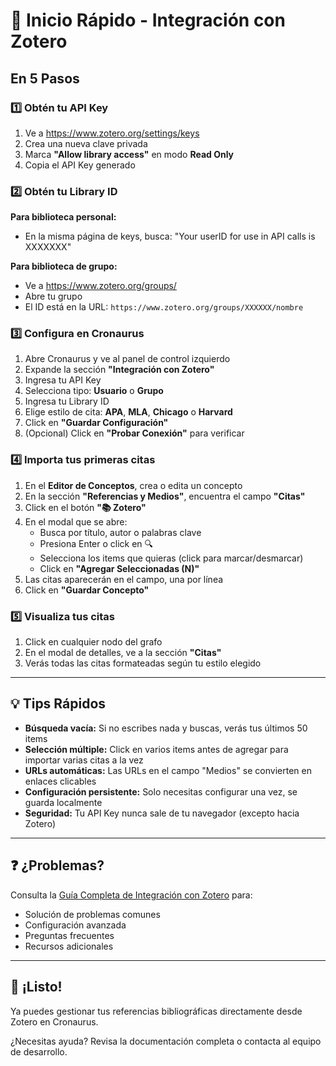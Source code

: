 # 🚀 Inicio Rápido - Integración con Zotero

## En 5 Pasos

### 1️⃣ Obtén tu API Key
1. Ve a https://www.zotero.org/settings/keys
2. Crea una nueva clave privada
3. Marca **"Allow library access"** en modo **Read Only**
4. Copia el API Key generado

### 2️⃣ Obtén tu Library ID

**Para biblioteca personal:**
- En la misma página de keys, busca: "Your userID for use in API calls is XXXXXXX"

**Para biblioteca de grupo:**
- Ve a https://www.zotero.org/groups/
- Abre tu grupo
- El ID está en la URL: `https://www.zotero.org/groups/XXXXXX/nombre`

### 3️⃣ Configura en Cronaurus
1. Abre Cronaurus y ve al panel de control izquierdo
2. Expande la sección **"Integración con Zotero"**
3. Ingresa tu API Key
4. Selecciona tipo: **Usuario** o **Grupo**
5. Ingresa tu Library ID
6. Elige estilo de cita: **APA**, **MLA**, **Chicago** o **Harvard**
7. Click en **"Guardar Configuración"**
8. (Opcional) Click en **"Probar Conexión"** para verificar

### 4️⃣ Importa tus primeras citas
1. En el **Editor de Conceptos**, crea o edita un concepto
2. En la sección **"Referencias y Medios"**, encuentra el campo **"Citas"**
3. Click en el botón **"📚 Zotero"**
4. En el modal que se abre:
   - Busca por título, autor o palabras clave
   - Presiona Enter o click en 🔍
   - Selecciona los items que quieras (click para marcar/desmarcar)
   - Click en **"Agregar Seleccionadas (N)"**
5. Las citas aparecerán en el campo, una por línea
6. Click en **"Guardar Concepto"**

### 5️⃣ Visualiza tus citas
1. Click en cualquier nodo del grafo
2. En el modal de detalles, ve a la sección **"Citas"**
3. Verás todas las citas formateadas según tu estilo elegido

---

## 💡 Tips Rápidos

- **Búsqueda vacía:** Si no escribes nada y buscas, verás tus últimos 50 items
- **Selección múltiple:** Click en varios items antes de agregar para importar varias citas a la vez
- **URLs automáticas:** Las URLs en el campo "Medios" se convierten en enlaces clicables
- **Configuración persistente:** Solo necesitas configurar una vez, se guarda localmente
- **Seguridad:** Tu API Key nunca sale de tu navegador (excepto hacia Zotero)

---

## ❓ ¿Problemas?

Consulta la [Guía Completa de Integración con Zotero](ZOTERO_INTEGRATION.md) para:
- Solución de problemas comunes
- Configuración avanzada
- Preguntas frecuentes
- Recursos adicionales

---

## 🎉 ¡Listo!

Ya puedes gestionar tus referencias bibliográficas directamente desde Zotero en Cronaurus.

¿Necesitas ayuda? Revisa la documentación completa o contacta al equipo de desarrollo.
